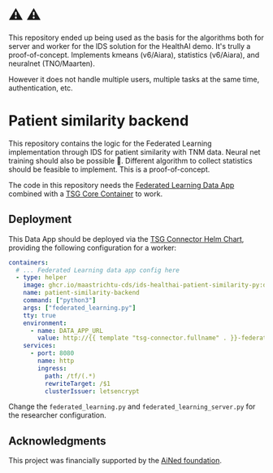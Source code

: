 # :warning: :warning:

This repository ended up being used as the basis for the algorithms both for server and worker for the IDS solution for the HealthAI demo.
It's trully a proof-of-concept. Implements kmeans (v6/Aiara), statistics (v6/Aiara), and neuralnet (TNO/Maarten).

However it does not handle multiple users, multiple tasks at the same time, authentication, etc. 

# Patient similarity backend
This repository contains the logic for the Federated Learning implementation 
through IDS for patient similarity with TNM data. Neural net training should also be possible :construction:.
Different algorithm to collect statistics should be feasible to implement. This is a proof-of-concept.

The code in this repository needs the [Federated Learning Data App](https://gitlab.com/tno-tsg/data-apps/federated-learning) 
combined with a [TSG Core Container](https://gitlab.com/tno-tsg/core-container) to work. 

## Deployment

This Data App should be deployed via the [TSG Connector Helm Chart](https://gitlab.com/tno-tsg/helm-charts/connector), 
providing the following configuration for a worker:

```yaml 
containers:
  # ... Federated Learning data app config here
  - type: helper
    image: ghcr.io/maastrichtu-cds/ids-healthai-patient-similarity-py:demo 
    name: patient-similarity-backend
    command: ["python3"]
    args: ["federated_learning.py"]
    tty: true
    environment:
      - name: DATA_APP_URL
        value: http://{{ template "tsg-connector.fullname" . }}-federated-learning-http:8080
    services:
      - port: 8080
        name: http
        ingress:
          path: /tf/(.*)
          rewriteTarget: /$1
          clusterIssuer: letsencrypt
```

Change the `federated_learning.py` and `federated_learning_server.py` for the 
researcher configuration.

## Acknowledgments

This project was financially supported by the
[AiNed foundation](https://ained.nl/over-ained/).
